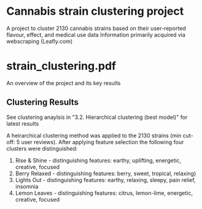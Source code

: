 # Cannabis strain clustering project
A project to cluster 2130 cannabis strains based on their user-reported flavour, effect, and medical use data
Information primarily acquired via webscraping (Leafly.com)

# strain_clustering.pdf
An overview of the project and its key results

## Clustering Results
See clustering anaylsis in "3.2. Hierarchical clustering (best model)" for latest results

A heirarchical clustering method was applied to the 2130 strains (min cut-off: 5 user reviews). After applying feature selection the following four clusters were distinguished:

1. Rise & Shine - distinguishing features: earthy, uplifting, energetic, creative, focused
2. Berry Relaxed - distinguishing features: berry, sweet, tropical, relaxing)
3. Lights Out - distinguishing features: earthy, relaxing, sleepy, pain relief, insomnia
4. Lemon Leaves - distinguishing features: citrus, lemon-lime, energetic, creative, focused
